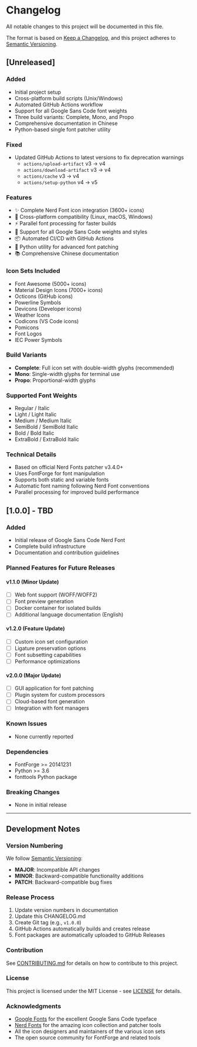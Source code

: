 # Changelog

All notable changes to this project will be documented in this file.

The format is based on [Keep a Changelog](https://keepachangelog.com/en/1.0.0/),
and this project adheres to [Semantic Versioning](https://semver.org/spec/v2.0.0.html).

## [Unreleased]

### Added
- Initial project setup
- Cross-platform build scripts (Unix/Windows)
- Automated GitHub Actions workflow
- Support for all Google Sans Code font weights
- Three build variants: Complete, Mono, and Propo
- Comprehensive documentation in Chinese
- Python-based single font patcher utility

### Fixed
- Updated GitHub Actions to latest versions to fix deprecation warnings
  - `actions/upload-artifact` v3 → v4
  - `actions/download-artifact` v3 → v4
  - `actions/cache` v3 → v4
  - `actions/setup-python` v4 → v5

### Features
- ✨ Complete Nerd Font icon integration (3600+ icons)
- 🔧 Cross-platform compatibility (Linux, macOS, Windows)
- ⚡ Parallel font processing for faster builds
- 🎯 Support for all Google Sans Code weights and styles
- 📦 Automated CI/CD with GitHub Actions
- 🐍 Python utility for advanced font patching
- 📚 Comprehensive Chinese documentation

### Icon Sets Included
- Font Awesome (5000+ icons)
- Material Design Icons (7000+ icons) 
- Octicons (GitHub icons)
- Powerline Symbols
- Devicons (Developer icons)
- Weather Icons
- Codicons (VS Code icons)
- Pomicons
- Font Logos
- IEC Power Symbols

### Build Variants
- **Complete**: Full icon set with double-width glyphs (recommended)
- **Mono**: Single-width glyphs for terminal use
- **Propo**: Proportional-width glyphs

### Supported Font Weights
- Regular / Italic
- Light / Light Italic  
- Medium / Medium Italic
- SemiBold / SemiBold Italic
- Bold / Bold Italic
- ExtraBold / ExtraBold Italic

### Technical Details
- Based on official Nerd Fonts patcher v3.4.0+
- Uses FontForge for font manipulation
- Supports both static and variable fonts
- Automatic font naming following Nerd Font conventions
- Parallel processing for improved build performance

## [1.0.0] - TBD

### Added
- Initial release of Google Sans Code Nerd Font
- Complete build infrastructure
- Documentation and contribution guidelines

### Planned Features for Future Releases

#### v1.1.0 (Minor Update)
- [ ] Web font support (WOFF/WOFF2)
- [ ] Font preview generation
- [ ] Docker container for isolated builds
- [ ] Additional language documentation (English)

#### v1.2.0 (Feature Update)  
- [ ] Custom icon set configuration
- [ ] Ligature preservation options
- [ ] Font subsetting capabilities
- [ ] Performance optimizations

#### v2.0.0 (Major Update)
- [ ] GUI application for font patching
- [ ] Plugin system for custom processors
- [ ] Cloud-based font generation
- [ ] Integration with font managers

### Known Issues
- None currently reported

### Dependencies
- FontForge >= 20141231
- Python >= 3.6
- fonttools Python package

### Breaking Changes
- None in initial release

---

## Development Notes

### Version Numbering
We follow [Semantic Versioning](https://semver.org/):
- **MAJOR**: Incompatible API changes
- **MINOR**: Backward-compatible functionality additions
- **PATCH**: Backward-compatible bug fixes

### Release Process
1. Update version numbers in documentation
2. Update this CHANGELOG.md
3. Create Git tag (e.g., `v1.0.0`)
4. GitHub Actions automatically builds and creates release
5. Font packages are automatically uploaded to GitHub Releases

### Contribution
See [CONTRIBUTING.md](CONTRIBUTING.md) for details on how to contribute to this project.

### License
This project is licensed under the MIT License - see [LICENSE](LICENSE) for details.

### Acknowledgments
- [Google Fonts](https://fonts.google.com/) for the excellent Google Sans Code typeface
- [Nerd Fonts](https://www.nerdfonts.com/) for the amazing icon collection and patcher tools
- All the icon designers and maintainers of the various icon sets
- The open source community for FontForge and related tools